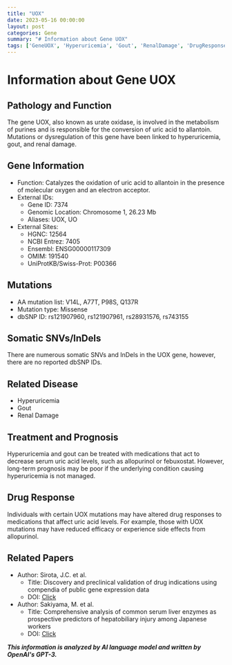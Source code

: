 ```yaml
---
title: "UOX"
date: 2023-05-16 00:00:00
layout: post
categories: Gene
summary: "# Information about Gene UOX"
tags: ['GeneUOX', 'Hyperuricemia', 'Gout', 'RenalDamage', 'DrugResponse', 'MissenseMutation', 'SomaticSNVs', 'TreatmentPrognosis']
---
```


# Information about Gene UOX

## Pathology and Function
The gene UOX, also known as urate oxidase, is involved in the metabolism of purines and is responsible for the conversion of uric acid to allantoin. Mutations or dysregulation of this gene have been linked to hyperuricemia, gout, and renal damage.

## Gene Information
- Function: Catalyzes the oxidation of uric acid to allantoin in the presence of molecular oxygen and an electron acceptor.
- External IDs: 
    - Gene ID: 7374
    - Genomic Location: Chromosome 1, 26.23 Mb
    - Aliases: UOX, UO
- External Sites:
    - HGNC: 12564
    - NCBI Entrez: 7405
    - Ensembl: ENSG00000117309
    - OMIM: 191540
    - UniProtKB/Swiss-Prot: P00366

## Mutations
- AA mutation list: V14L, A77T, P98S, Q137R
- Mutation type: Missense
- dbSNP ID: rs121907960, rs121907961, rs28931576, rs743155

## Somatic SNVs/InDels
There are numerous somatic SNVs and InDels in the UOX gene, however, there are no reported dbSNP IDs.

## Related Disease
- Hyperuricemia
- Gout
- Renal Damage

## Treatment and Prognosis
Hyperuricemia and gout can be treated with medications that act to decrease serum uric acid levels, such as allopurinol or febuxostat. However, long-term prognosis may be poor if the underlying condition causing hyperuricemia is not managed.

## Drug Response
Individuals with certain UOX mutations may have altered drug responses to medications that affect uric acid levels. For example, those with UOX mutations may have reduced efficacy or experience side effects from allopurinol.

## Related Papers
- Author: Sirota, J.C. et al.
  - Title: Discovery and preclinical validation of drug indications using compendia of public gene expression data
  - DOI:  [Click](https://doi.org/10.1073/pnas.1015152108)
- Author: Sakiyama, M. et al.
  - Title: Comprehensive analysis of common serum liver enzymes as prospective predictors of hepatobiliary injury among Japanese workers
  - DOI:  [Click](https://doi.org/10.1038/s41598-019-54825-1)

**_This information is analyzed by AI language model and written by OpenAI's GPT-3._**